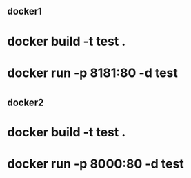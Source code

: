 ## docker1
# docker build -t test .
# docker run -p 8181:80 -d test
#
## docker2
# docker build -t test .
# docker run -p 8000:80 -d test
